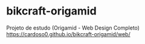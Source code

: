 # bikcraft-origamid
Projeto de estudo (Origamid - Web Design Completo)
https://cardoso0.github.io/bikcraft-origamid/web/
